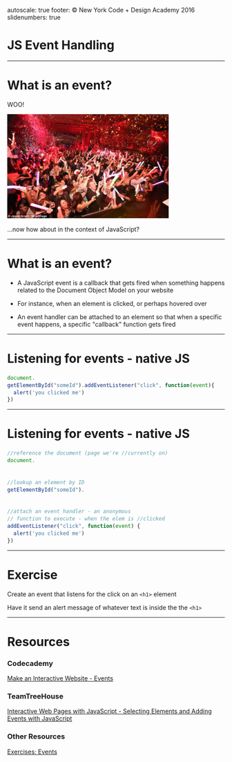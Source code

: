 autoscale: true
footer: © New York Code + Design Academy 2016
slidenumbers: true

# JS Event Handling

---

# What is an event?

WOO!

![fit inline](resources/rave.png)


...now how about in the context of JavaScript?

---

# What is an event?

- A JavaScript event is a callback that gets fired when something happens related to the Document Object Model on your website

- For instance, when an element is clicked, or perhaps hovered over

- An event handler can be attached to an element so that when a specific event happens, a specific "callback" function gets fired

---

# Listening for events - native JS

```js
document.
getElementById("someId").addEventListener("click", function(event){
  alert('you clicked me')
})
```

---

# Listening for events - native JS

```js
//reference the document (page we're //currently on)
document.


//lookup an element by ID
getElementById("someId").


//attach an event handler - an anonymous 
// function to execute - when the elem is //clicked
addEventListener("click", function(event) {
  alert('you clicked me')
})
```

---

# Exercise

Create an event that listens for the click on an ```<h1>``` element

Have it send an alert message of whatever text is inside the the ```<h1>```

---

# Resources

### Codecademy

[Make an Interactive Website - Events](https://www.codecademy.com/en/skills/make-an-interactive-website)

### TeamTreeHouse

[Interactive Web Pages with JavaScript - Selecting Elements and Adding Events with JavaScript](https://teamtreehouse.com/library/interactive-web-pages-with-javascript)

### Other Resources

[Exercises: Events](http://www.teaching-materials.org/jsweb/exercises/events.html)
